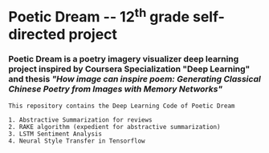 
<!DOCTYPE html>
<html lang="en">
  <head>
    <meta charset="utf-8">
    <meta http-equiv="X-UA-Compatible" content="IE=edge">
    <meta name="viewport" content="width=device-width, initial-scale=1">
    <h1>Poetic Dream -- 12<sup>th</sup> grade self-directed project</h1>
    <div><h3>Poetic Dream is a poetry imagery visualizer deep learning project inspired by Coursera Specialization "Deep Learning" and thesis <i>"How image can inspire poem: Generating Classical Chinese Poetry from Images with Memory Networks"</i></h3></div> 
  </head>
  <body>

    This repository contains the Deep Learning Code of Poetic Dream
    
    1. Abstractive Summarization for reviews 
    2. RAKE algorithm (expedient for abstractive summarization)
    3. LSTM Sentiment Analysis
    4. Neural Style Transfer in Tensorflow
  </body>
</html>

